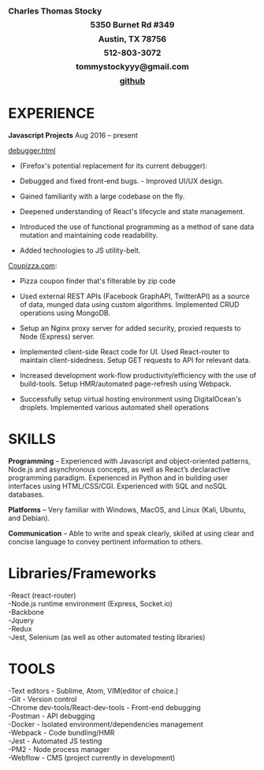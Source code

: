 <h3 etyle='text-align:center'>Charles Thomas Stocky</h1>
<h3 style='text-align:center; margin-top:-8px' >5350 Burnet Rd #349</h3>
<h3 style='text-align:center; margin-top:-8px'>Austin, TX 78756</h3>
<h3 style='text-align:center; margin-top:-8px'>512-803-3072</h3>
<h3 style='text-align:center; margin-top:-8px'>tommystockyyy@gmail.com</h3>
<h3 style='text-align:center; margin-top:-8px;'><a href='https://github.com/CharlesStocky'>github</a></h3>

<h1>EXPERIENCE</h1>

<b>Javascript Projects</b>
Aug 2016 – present</br>

<a href='https://github.com/charlesstocky/debugger.html'>debugger.html</a> 
- (Firefox's potential replacement for its current debugger): </br>

 - Debugged and fixed front-end bugs. - Improved UI/UX design.</br>
 - Gained familiarity with a large codebase on the fly. </br>
 - Deepened understanding of React's lifecycle and state management. </br>
 - Introduced the use of functional programming as a method of sane data mutation and maintaining code readability. </br>
 - Added technologies to JS utility-belt. </br> 


<a href='https://coupizza.com'>Coupizza.com</a>: 
- Pizza coupon finder that's filterable by zip code </br> 

 - Used external REST APIs (Facebook GraphAPI, TwitterAPI) as a source of data, munged data using custom algorithms. Implemented CRUD operations using MongoDB.</br>
 - Setup an Nginx proxy server for added security, proxied requests to Node (Express) server.  </br>
 - Implemented client-side React code for UI. Used React-router to maintain client-sidedness. Setup GET requests to API for relevant data. </br>  
 - Increased development work-flow productivity/efficiency with the use of build-tools. Setup HMR/automated page-refresh using Webpack. </br> 
 - Successfully setup virtual hosting environment using DigitalOcean's droplets. Implemented various automated shell operations</br>

<h1>SKILLS</h1>

<b>Programming</b> – Experienced with Javascript and object-oriented patterns, Node.js and
asynchronous concepts, as well as React’s declaractive programming paradigm.
Experienced in Python and in building user interfaces using HTML/CSS/CGI.
Experienced with SQL and noSQL databases. </br>

<b>Platforms</b> – Very familiar with Windows, MacOS, and Linux (Kali,
Ubuntu, and Debian).</br>

<b>Communication</b> – Able to write and speak clearly, skilled at using clear and concise
language to convey pertinent information to others.</br>

<h1>Libraries/Frameworks</h1>
 -React (react-router)</br>
 -Node.js runtime environment (Express, Socket.io)</br> 
 -Backbone</br> 
 -Jquery</br>  
 -Redux</br> 
 -Jest, Selenium (as well as other automated testing libraries)</br>


<h1>TOOLS</h1>
 -Text editors - Sublime, Atom, VIM(editor of choice.)</br>
 -Git - Version control</br>
 -Chrome dev-tools/React-dev-tools - Front-end debugging</br>
 -Postman - API debugging</br>
 -Docker - Isolated environment/dependencies management</br>
 -Webpack - Code bundling/HMR  </br>
 -Jest - Automated JS testing</br>
 -PM2 - Node process manager</br>
 -Webflow - CMS (project currently in development)</br>
